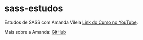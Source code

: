 # sass-estudos

Estudos de SASS com Amanda Vilela [Link do Curso no YouTube](https://www.youtube.com/watch?v=XwPSWKnZIg4&list=PL97KElaimHeGRtfkksKwxg6IGVZi_cR7J).<br />

Mais sobre a Amanda: [GitHub](https://github.com/amandavilela)
